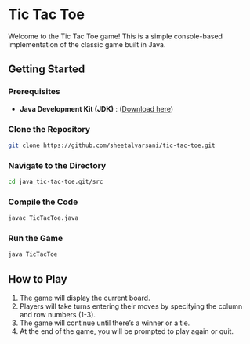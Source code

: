 # Tic Tac Toe

Welcome to the Tic Tac Toe game! This is a simple console-based implementation of the classic game built in Java.

## Getting Started

### Prerequisites

- **Java Development Kit (JDK)** : ([Download here](https://www.oracle.com/java/technologies/downloads/))


### Clone the Repository

```bash
git clone https://github.com/sheetalvarsani/tic-tac-toe.git
```

### Navigate to the Directory

```bash
cd java_tic-tac-toe.git/src
```

### Compile the Code

```bash
javac TicTacToe.java
```

### Run the Game

```bash
java TicTacToe
```

## How to Play

1. The game will display the current board.
2. Players will take turns entering their moves by specifying the column and row numbers (1-3).
3. The game will continue until there’s a winner or a tie.
4. At the end of the game, you will be prompted to play again or quit.
